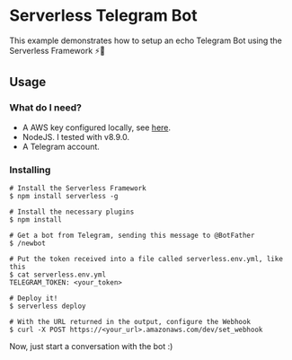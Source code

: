 <!--
title: TODO
description: This example demonstrates how to setup an echo Telegram Bot using the Serverless Framework.
layout: Doc
framework: v1
platform: AWS
language: Python
authorLink: 'https://github.com/jonatasbaldin'
authorName: 'Jonatas Baldin'
authorAvatar: 'https://avatars3.githubusercontent.com/u/8570364?v=4&s=140'
-->
# Serverless Telegram Bot
This example demonstrates how to setup an echo Telegram Bot using the Serverless Framework ⚡🤖

## Usage

### What do I need?
- A AWS key configured locally, see [here](https://serverless.com/framework/docs/providers/aws/guide/credentials/).
- NodeJS. I tested with v8.9.0.
- A Telegram account.

### Installing
```
# Install the Serverless Framework
$ npm install serverless -g

# Install the necessary plugins
$ npm install

# Get a bot from Telegram, sending this message to @BotFather
$ /newbot

# Put the token received into a file called serverless.env.yml, like this
$ cat serverless.env.yml
TELEGRAM_TOKEN: <your_token>

# Deploy it!
$ serverless deploy

# With the URL returned in the output, configure the Webhook
$ curl -X POST https://<your_url>.amazonaws.com/dev/set_webhook
```

Now, just start a conversation with the bot :)

